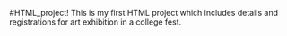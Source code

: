 #HTML_project!
This is my first HTML project which includes details and registrations for art exhibition in a college fest.
